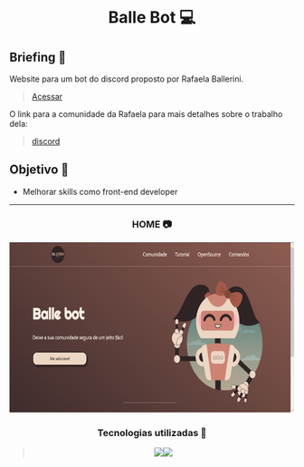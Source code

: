 <h1 align="center"> Balle Bot 💻 </h1>

## Briefing 📄

Website para um bot do discord proposto por Rafaela Ballerini.

> [Acessar](https://disc-bot.netlify.app)

O link para a comunidade da Rafaela para mais detalhes sobre o trabalho dela:

> [discord](https://discord.gg/ballerini)

<h2 align="left"> Objetivo 📌 </h2>

- Melhorar skills como front-end developer

---

<h3 align="center"> HOME 📷 </h3>

<div align="center">
<img  height="300em" width="auto" src="./styles/assets/showcase.png">
</div>

<h3 align="center"> Tecnologias utilizadas 🤖 </h3>

> <div align="center"><img src="https://img.shields.io/badge/HTML5-E34F26?style=for-the-badge&logo=html5&logoColor=white"><img src="https://img.shields.io/badge/CSS3-1572B6?style=for-the-badge&logo=css3&logoColor=white"></div>
